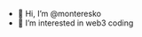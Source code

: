 - 👋 Hi, I’m @monteresko
- 👀 I’m interested in web3 coding

<!---
monteresko/monteresko is a ✨ special ✨ repository because its `README.md` (this file) appears on your GitHub profile.
You can click the Preview link to take a look at your changes.
--->
